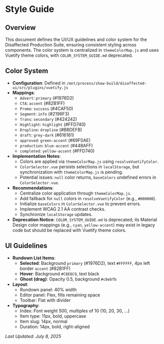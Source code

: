# Style Guide

## Overview
This document defines the UI/UX guidelines and color system for the Disaffected Production Suite, ensuring consistent styling across components. The color system is centralized in `themeColorMap.js` and uses Vuetify theme colors, with `COLOR_SYSTEM_GUIDE.md` deprecated.

## Color System
- **Configuration**: Defined in `/mnt/process/show-build/disaffected-ui/src/plugins/vuetify.js`
- **Mappings**:
  - `Advert`: `primary` (#1976D2)
  - `CTA`: `accent` (#82B1FF)
  - `Promo`: `success` (#4CAF50)
  - `Segment`: `info` (#2196F3)
  - `Trans`: `secondary` (#424242)
  - `Highlight`: `highlight` (#FFD740)
  - `Dropline`: `dropline` (#BBDEFB)
  - `draft`: `grey-dark` (#616161)
  - `approved`: `green-accent` (#69F0AE)
  - `production`: `blue-accent` (#448AFF)
  - `completed`: `yellow-accent` (#FFD740)
- **Implementation Notes**:
  - Colors are applied via `themeColorMap.js` using `resolveVuetifyColor`.
  - `ColorSelector.vue` persists selections in `localStorage`, but synchronization with `themeColorMap.js` is pending.
  - Potential issues: `null` color returns, `baseColors` undefined errors in `ColorSelector.vue`.
- **Recommendations**:
  - Centralize color application through `themeColorMap.js`.
  - Add fallback for `null` colors in `resolveVuetifyColor` (e.g., `#000000`).
  - Initialize `baseColors` in `ColorSelector.vue` to prevent errors.
  - Implement WCAG 2.1 AA contrast checks.
  - Synchronize `localStorage` updates.
- **Deprecation Notice**: `COLOR_SYSTEM_GUIDE.md` is deprecated; its Material Design color mappings (e.g., `cyan`, `yellow-accent`) may exist in legacy code but should be replaced with Vuetify theme colors.

## UI Guidelines
- **Rundown List Items**:
  - **Selected**: Background `primary` (#1976D2), text `#FFFFFF`, 4px left border `accent` (#82B1FF)
  - **Hover**: Background `#C8E6C9`, text black
  - **Ghost (drag)**: Opacity 0.5, background `#c8ebfb`
- **Layout**:
  - Rundown panel: 40% width
  - Editor panel: Flex, fills remaining space
  - Toolbar: Flat with divider
- **Typography**:
  - Index: Font weight 500, multiples of 10 (10, 20, 30, ...)
  - Item type: 11px, bold, uppercase
  - Item slug: 14px, normal
  - Duration: 14px, bold, right-aligned

*Last Updated: July 8, 2025*